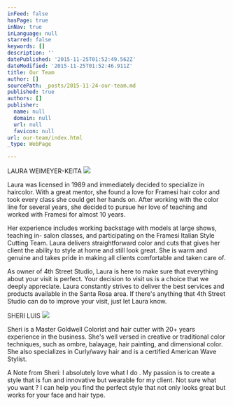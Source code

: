 ```yaml
---
inFeed: false
hasPage: true
inNav: true
inLanguage: null
starred: false
keywords: []
description: ''
datePublished: '2015-11-25T01:52:49.562Z'
dateModified: '2015-11-25T01:52:46.911Z'
title: Our Team
author: []
sourcePath: _posts/2015-11-24-our-team.md
published: true
authors: []
publisher:
  name: null
  domain: null
  url: null
  favicon: null
url: our-team/index.html
_type: WebPage

---
```

LAURA WEIMEYER-KEITA
![](https://the-grid-user-content.s3-us-west-2.amazonaws.com/39752c48-5f77-4486-a6ac-f34e899f1c7f.png)

Laura was licensed in 1989 and immediately decided to specialize in haircolor. With a great mentor, she found a love for Framesi hair color and took every class she could get her hands on. After working with the color line for several years, she decided to pursue her love of teaching and worked with Framesi for almost 10 years. 

Her experience includes working backstage with models at large shows, teaching in- salon classes, and participating on the Framesi Italian Style Cutting Team.
Laura delivers straightforward color and cuts that gives her client the ability to style at home and still look great. She is warm and genuine and takes pride in making all clients comfortable and taken care of. 

As owner of 4th Street Studio, Laura is here to make sure that everything about your visit is perfect. Your decision to visit us is a choice that we deeply appreciate. Laura constantly strives to deliver the best services and products available in the Santa Rosa area. If there's anything that 4th Street Studio can do to improve your visit, just let Laura know.

SHERI LUIS
![](https://the-grid-user-content.s3-us-west-2.amazonaws.com/d47b969a-9c8f-46d7-8ce3-b8bbbdaa652f.jpg)

Sheri is a Master Goldwell Colorist and hair cutter with 20+ years experience in the business. She's well versed in creative or traditional color techniques, such as ombre, balayage, hair painting, and dimensional color. She also specializes in Curly/wavy hair and is a certified American Wave Stylist. 

A Note from Sheri:
I absolutely love what I do . My passion is to create a style that is fun and innovative but wearable for my client. Not sure what you want ? I can help you find the perfect style that not only looks great but works for your face and hair type.